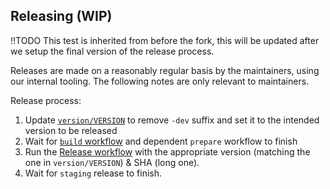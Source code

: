 ## Releasing (WIP)

!!TODO This test is inherited from before the fork, this will be updated after we setup the final version of the release process.

Releases are made on a reasonably regular basis by the maintainers, using our internal tooling. The following notes are only relevant to maintainers.

Release process:

1. Update [`version/VERSION`](https://github.com/opentofu/opentofu-ls/blob/main/version/VERSION) to remove `-dev` suffix and set it to the intended version to be released
2. Wait for [`build` workflow](https://github.com/opentofu/opentofu-ls/actions/workflows/build.yml) and dependent `prepare` workflow to finish
3. Run the [Release workflow](https://github.com/opentofu/opentofu-ls/actions/workflows/release.yml) with the appropriate version (matching the one in `version/VERSION`) & SHA (long one).
4. Wait for `staging` release to finish.
